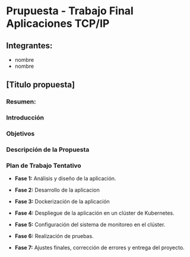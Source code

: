# Prupuesta - Trabajo Final Aplicaciones TCP/IP

## Integrantes:

- nombre
- nombre

## [Titulo propuesta]

### Resumen:


### Introducción

### Objetivos

### Descripción de la Propuesta



### Plan de Trabajo Tentativo

- **Fase 1:** Análisis y diseño de la aplicación.

- **Fase 2:** Desarrollo de la aplicacion

- **Fase 3:** Dockerización de la aplicación

- **Fase 4:** Despliegue de la aplicación en un clúster de Kubernetes.

- **Fase 5:** Configuración del sistema de monitoreo en el clúster.

- **Fase 6:** Realización de pruebas.

- **Fase 7:** Ajustes finales, corrección de errores y entrega del proyecto.
